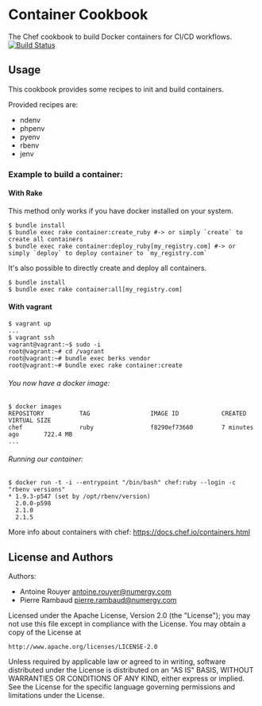 # Container Cookbook


The Chef cookbook to build Docker containers for CI/CD workflows. [![Build Status](https://travis-ci.org/Numergy/container-cookbook.svg)](https://travis-ci.org/Numergy/container-cookbook)

## Usage

This cookbook provides some recipes to init and build containers.

Provided recipes are:

- ndenv
- phpenv
- pyenv
- rbenv
- jenv

### Example to build a container:

#### With Rake

This method only works if you have docker installed on your system.

```
$ bundle install
$ bundle exec rake container:create_ruby #-> or simply `create` to create all containers
$ bundle exec rake container:deploy_ruby[my_registry.com] #-> or simply `deploy` to deploy container to `my_registry.com`
```

It's also possible to directly create and deploy all containers.

```
$ bundle install
$ bundle exec rake container:all[my_registry.com]
```

#### With vagrant

```
$ vagrant up
...
$ vagrant ssh
vagrant@vagrant:~$ sudo -i
root@vagrant:~# cd /vagrant
root@vagrant:~# bundle exec berks vendor
root@vagrant:~# bundle exec rake container:create
```

###### You now have a docker image:

```
$ docker images
REPOSITORY          TAG                 IMAGE ID            CREATED             VIRTUAL SIZE
chef                ruby                f8290ef73660        7 minutes ago       722.4 MB
...
```

###### Running our container:

```
$ docker run -t -i --entrypoint "/bin/bash" chef:ruby --login -c "rbenv versions"
* 1.9.3-p547 (set by /opt/rbenv/version)
  2.0.0-p598
  2.1.0
  2.1.5
```

More info about containers with chef: https://docs.chef.io/containers.html

## License and Authors

Authors:

- Antoine Rouyer <antoine.rouyer@numergy.com>
- Pierre Rambaud <pierre.rambaud@numergy.com>

Licensed under the Apache License, Version 2.0 (the "License"); you may not use this file except in compliance with the License. You may obtain a copy of the License at

    http://www.apache.org/licenses/LICENSE-2.0

Unless required by applicable law or agreed to in writing, software distributed under the License is distributed on an "AS IS" BASIS, WITHOUT WARRANTIES OR CONDITIONS OF ANY KIND, either express or implied. See the License for the specific language governing permissions and limitations under the License.

